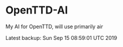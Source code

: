 # OpenTTD-AI
My AI for OpenTTD, will use primarily air

Latest backup: Sun Sep 15 08:59:01 UTC 2019
